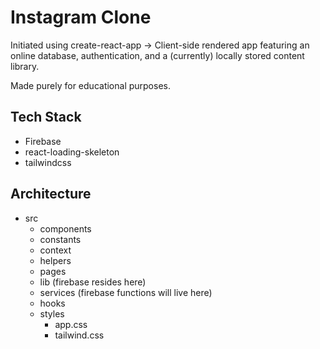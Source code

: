 # Instagram Clone

Initiated using create-react-app -> Client-side rendered app featuring an online database, authentication, and a (currently) locally stored content library.

Made purely for educational purposes.

## Tech Stack

-   Firebase
-   react-loading-skeleton
-   tailwindcss

## Architecture

-   src
    -   components
    -   constants
    -   context
    -   helpers
    -   pages
    -   lib (firebase resides here)
    -   services (firebase functions will live here)
    -   hooks
    -   styles
        -   app.css
        -   tailwind.css
